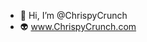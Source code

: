 - 👋 Hi, I’m @ChrispyCrunch
- 👽 www.ChrispyCrunch.com

<!---
ChrispyCrunch/ChrispyCrunch is a ✨ special ✨ repository because its `README.md` (this file) appears on your GitHub profile.
You can click the Preview link to take a look at your changes.
--->

